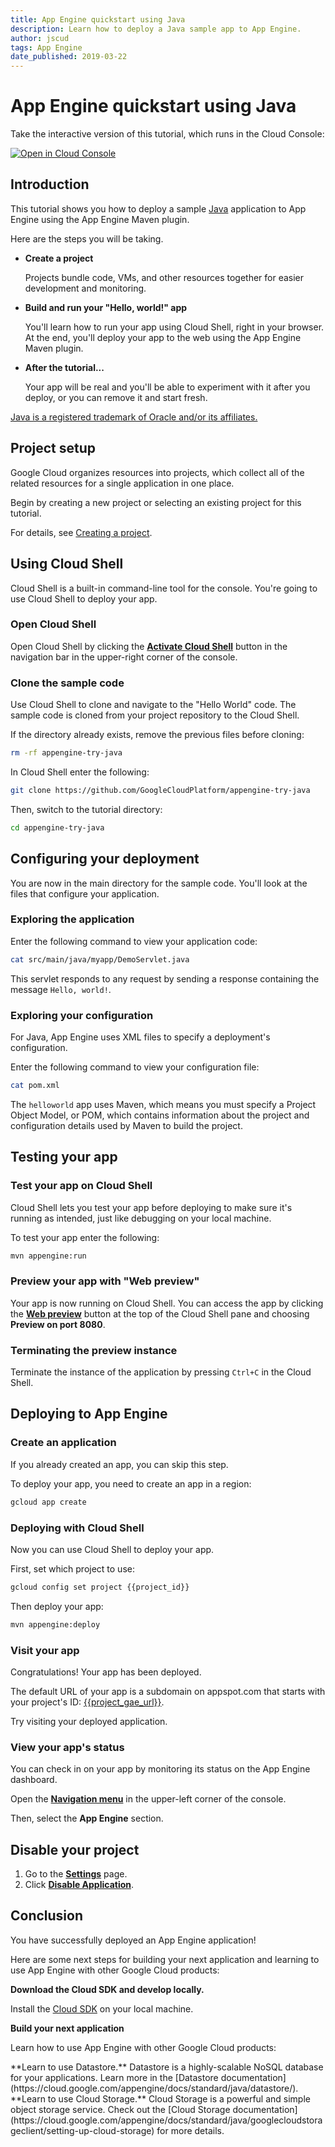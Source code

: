 ```yaml
---
title: App Engine quickstart using Java
description: Learn how to deploy a Java sample app to App Engine.
author: jscud
tags: App Engine
date_published: 2019-03-22
---
```


# App Engine quickstart using Java

<walkthrough-test-start-page url="/getting-started?tutorial=java_gae_quickstart_2"/>

<walkthrough-tutorial-url url="https://cloud.google.com/appengine/docs/java/quickstart"/>

<!-- {% setvar repo_url "https://github.com/GoogleCloudPlatform/appengine-try-java" %} -->

<!-- {% setvar repo_name "appengine-try-java" %} -->

<!-- {% setvar project_gae_url "<your-project>.appspot.com" %} -->

<!-- {% setvar project_id "<your-project>" %} -->

<walkthrough-alt>
Take the interactive version of this tutorial, which runs in the Cloud Console:

[![Open in Cloud Console](https://walkthroughs.googleusercontent.com/tutorial/resources/open-in-console-button.svg)](https://console.cloud.google.com/getting-started?walkthrough_tutorial_id=java_gae_quickstart)

</walkthrough-alt>

## Introduction

This tutorial shows you how to deploy a sample [Java][java] application to
App Engine using the App Engine Maven plugin.

Here are the steps you will be taking.

*   **Create a project**

    Projects bundle code, VMs, and other resources together for easier
    development and monitoring.

*  **Build and run your "Hello, world!" app**

   You'll learn how to run your app using Cloud Shell, right in your
   browser. At the end, you'll deploy your app to the web using the App Engine
   Maven plugin.

*  **After the tutorial...**

   Your app will be real and you'll be able to experiment with it after you
   deploy, or you can remove it and start fresh.

[Java is a registered trademark of Oracle and/or its affiliates.](walkthrough://footnote)

## Project setup

Google Cloud organizes resources into projects, which collect all of the related resources for a single
application in one place.

Begin by creating a new project or selecting an existing project for this tutorial.

<walkthrough-devshell-precreate/>

<walkthrough-project-setup></walkthrough-project-setup>

For details, see
[Creating a project](https://cloud.google.com/resource-manager/docs/creating-managing-projects#creating_a_project).

## Using Cloud Shell

Cloud Shell is a built-in command-line tool for the console. You're going to
use Cloud Shell to deploy your app.

### Open Cloud Shell

Open Cloud Shell by clicking the <walkthrough-cloud-shell-icon></walkthrough-cloud-shell-icon>[**Activate Cloud Shell**][spotlight-open-devshell] button in the navigation bar in the upper-right corner of the console.

### Clone the sample code

Use Cloud Shell to clone and navigate to the "Hello World" code. The sample
code is cloned from your project repository to the Cloud Shell.

If the directory already exists, remove the previous files before cloning:

```bash
rm -rf appengine-try-java
```

In Cloud Shell enter the following:

```bash
git clone https://github.com/GoogleCloudPlatform/appengine-try-java
```

Then, switch to the tutorial directory:

```bash
cd appengine-try-java
```

## Configuring your deployment

You are now in the main directory for the sample code. You'll look at the
files that configure your application.

### Exploring the application

Enter the following command to view your application code:

```bash
cat src/main/java/myapp/DemoServlet.java
```

This servlet responds to any request by sending a response containing the
message `Hello, world!`.

### Exploring your configuration

For Java, App Engine uses XML files to specify a deployment's
configuration.

Enter the following command to view your configuration file:

```bash
cat pom.xml
```

The `helloworld` app uses Maven, which means you must specify a Project Object
Model, or POM, which contains information about the project and configuration
details used by Maven to build the project.

## Testing your app

### Test your app on Cloud Shell

Cloud Shell lets you test your app before deploying to make sure it's running
as intended, just like debugging on your local machine.

To test your app enter the following:

```bash
mvn appengine:run
```

<walkthrough-test-code-output
  text="module .* running at|Dev App Server is now running" />

### Preview your app with "Web preview"

Your app is now running on Cloud Shell. You can access the app by clicking the
[**Web preview**][spotlight-web-preview]
<walkthrough-web-preview-icon></walkthrough-web-preview-icon> button at the top
of the Cloud Shell pane and choosing **Preview on port 8080**.

### Terminating the preview instance

Terminate the instance of the application by pressing `Ctrl+C` in the Cloud Shell.

## Deploying to App Engine

### Create an application

If you already created an app, you can skip this step.

To deploy your app, you need to create an app in a region:

```bash
gcloud app create
```

### Deploying with Cloud Shell

Now you can use Cloud Shell to deploy your app.

First, set which project to use:

```bash
gcloud config set project {{project_id}}
```

Then deploy your app:

```bash
mvn appengine:deploy
```

<walkthrough-test-code-output text="Deployed (module|service)" />

### Visit your app

Congratulations! Your app has been deployed.

The default URL of your app is a subdomain on appspot.com that starts with your project's ID:
[{{project_gae_url}}](http://{{project_gae_url}}).

Try visiting your deployed application.

### View your app's status

You can check in on your app by monitoring its status on the App Engine
dashboard.

Open the [**Navigation menu**][spotlight-console-menu] in the upper-left corner of the console.

Then, select the **App Engine** section.

<walkthrough-menu-navigation sectionId="APPENGINE_SECTION"></walkthrough-menu-navigation>

## Disable your project

1.  Go to the [**Settings**][spotlight-gae-settings] page.
1.  Click [**Disable Application**][spotlight-disable-app].

## Conclusion

<walkthrough-conclusion-trophy></walkthrough-conclusion-trophy>

You have successfully deployed an App Engine application!

Here are some next steps for building your next application and learning to use App Engine with other Google Cloud products:

**Download the Cloud SDK and develop locally.**

Install the [Cloud SDK][cloud-sdk-installer] on your local machine.

**Build your next application**

Learn how to use App Engine with other Google Cloud products:

<walkthrough-tutorial-card url="https://cloud.google.com/appengine/docs/standard/java/datastore/" icon="DATASTORE_SECTION" label="datastore">
**Learn to use Datastore.** Datastore is a highly-scalable NoSQL database for your applications.</walkthrough-tutorial-card>
<walkthrough-alt>Learn more in the [Datastore documentation](https://cloud.google.com/appengine/docs/standard/java/datastore/).</walkthrough-alt>

<walkthrough-tutorial-card url="https://cloud.google.com/appengine/docs/standard/java/googlecloudstorageclient/setting-up-cloud-storage" icon="STORAGE_SECTION" label="cloudStorage">
**Learn to use Cloud Storage.** Cloud Storage is a powerful and simple object storage service.
</walkthrough-tutorial-card><walkthrough-alt>Check out the [Cloud Storage documentation](https://cloud.google.com/appengine/docs/standard/java/googlecloudstorageclient/setting-up-cloud-storage) for more details.</walkthrough-alt>

[java]: https://java.com/
[cloud-sdk-installer]: https://cloud.google.com/sdk/downloads#interactive
[spotlight-open-devshell]: walkthrough://spotlight-pointer?spotlightId=devshell-activate-button
[spotlight-console-menu]: walkthrough://spotlight-pointer?spotlightId=console-nav-menu
[spotlight-web-preview]: walkthrough://spotlight-pointer?spotlightId=devshell-web-preview-button
[spotlight-gae-settings]: walkthrough://spotlight-pointer?cssSelector=#cfctest-section-nav-item-settings
[spotlight-disable-app]: walkthrough://spotlight-pointer?cssSelector=#p6ntest-show-disable-app-modal-button
